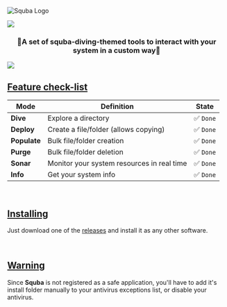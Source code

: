 ![Squba Logo](https://i.imgur.com/8zntaW6.png)

<img src='https://raw.githubusercontent.com/andreasbm/readme/master/assets/lines/aqua.png' align='center'>

<h3 align='center'>🫧A set of squba-diving-themed tools to interact with your system in a custom way🫧</h3>

<img src='https://raw.githubusercontent.com/andreasbm/readme/master/assets/lines/aqua.png' align='center'>

<br>

<h2><u>Feature check-list</u></h2>

| Mode         | Definition                                 | State    |
|--------------|--------------------------------------------|----------|
| **Dive**     | Explore a directory                        | ✅ `Done` |
| **Deploy**   | Create a file/folder (allows copying)      | ✅ `Done` |
| **Populate** | Bulk file/folder creation                  | ✅ `Done` |
| **Purge**    | Bulk file/folder deletion                  | ✅ `Done` |
| **Sonar**    | Monitor your system resources in real time | ✅ `Done` |
| **Info**     | Get your system info                       | ✅ `Done` |

<br>

<h2><u>Installing</u></h2>

Just download one of the [releases](https://github.com/Sylph1de/Squba/releases) and install it as any other software.

<br>

<h2><u>Warning</u></h2>

Since **Squba** is not registered as a safe application, you'll have to add it's install folder manually to your
antivirus exceptions list, or disable your antivirus.
